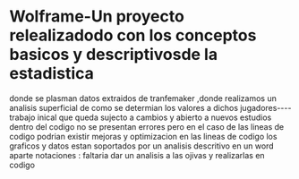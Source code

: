 # Wolframe-Un proyecto relealizadodo con los conceptos basicos y descriptivosde la estadistica
donde se plasman datos extraidos de tranfemaker ,donde realizamos un analisis superficial de como se determian los valores a dichos jugadores----trabajo inical que queda sujecto a cambios y abierto a nuevos estudios
dentro del codigo no se presentan errores pero en el caso de las lineas de codigo podrian existir mejoras y optimizacion en las lineas de codigo 
los graficos y datos estan soportados por un analisis descritivo en un word aparte 
notaciones : faltaria dar un analisis a las ojivas y realizarlas en codigo 
